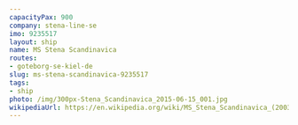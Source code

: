 ```yaml
---
capacityPax: 900
company: stena-line-se
imo: 9235517
layout: ship
name: MS Stena Scandinavica
routes:
- goteborg-se-kiel-de
slug: ms-stena-scandinavica-9235517
tags:
- ship
photo: /img/300px-Stena_Scandinavica_2015-06-15_001.jpg
wikipediaUrl: https://en.wikipedia.org/wiki/MS_Stena_Scandinavica_(2003)
---
```

